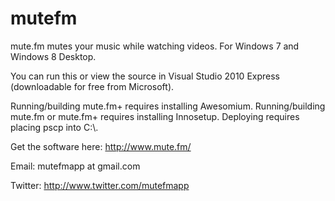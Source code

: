 mutefm
======

mute.fm mutes your music while watching videos.  For Windows 7 and Windows 8 Desktop.

You can run this or view the source in Visual Studio 2010 Express (downloadable for free from Microsoft).

Running/building mute.fm+ requires installing Awesomium.  Running/building mute.fm or mute.fm+ requires installing Innosetup.  Deploying requires placing pscp into C:\\. 

Get the software here: http://www.mute.fm/

Email: mutefmapp at gmail.com

Twitter: http://www.twitter.com/mutefmapp
